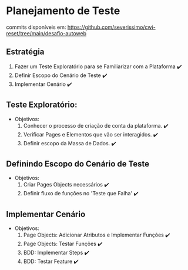 # Planejamento de Teste
commits disponíveis em: https://github.com/severissimo/cwi-reset/tree/main/desafio-autoweb

## Estratégia
1. Fazer um Teste Exploratório para se Familiarizar com a Plataforma :heavy_check_mark:
2. Definir Escopo do Cenário de Teste :heavy_check_mark:
3. Implementar Cenário :heavy_check_mark:

## Teste Exploratório:
- Objetivos:
    1. Conhecer o processo de criação de conta da plataforma. :heavy_check_mark:
    2. Verificar Pages e Elementos que vão ser interagidos. :heavy_check_mark:
    3. Definir escopo da Massa de Dados. :heavy_check_mark:

## Definindo Escopo do Cenário de Teste
- Objetivos:
    1. Criar Pages Objects necessários :heavy_check_mark:
    2. Definir fluxo de funções no 'Teste que Falha' :heavy_check_mark:

## Implementar Cenário
- Objetivos:
    1. Page Objects: Adicionar Atributos e Implementar Funções :heavy_check_mark:
    2. Page Objects: Testar Funções :heavy_check_mark:
    3. BDD: Implementar Steps :heavy_check_mark:
    4. BDD: Testar Feature :heavy_check_mark: